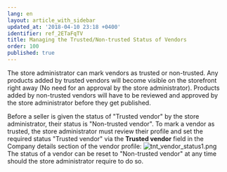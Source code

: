 ```yaml
---
lang: en
layout: article_with_sidebar
updated_at: '2018-04-10 23:18 +0400'
identifier: ref_2ETaFqTV
title: Managing the Trusted/Non-trusted Status of Vendors
order: 100
published: true
---
```

The store administrator can mark vendors as trusted or non-trusted. Any products added by trusted vendors will become visible on the storefront right away (No need for an approval by the store administrator). Products added by non-trusted vendors will have to be reviewed and approved by the store administrator before they get published.

Before a seller is given the status of "Trusted vendor" by the store administrator, their status is "Non-trusted vendor". To mark a vendor as trusted, the store administrator must review their profile and set the required status "Trusted vendor" via the **Trusted vendor** field in the Company details section of the vendor profile:
![tnt_vendor_status1.png]({{site.baseurl}}/attachments/ref_2ETaFqTV/tnt_vendor_status1.png)
The status of a vendor can be reset to "Non-trusted vendor" at any time should the store administrator require to do so.
